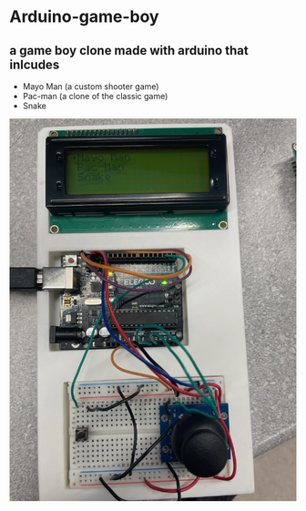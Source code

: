 # Arduino-game-boy
## a game boy clone made with arduino that inlcudes 
- Mayo Man (a custom shooter game)
- Pac-man (a clone of the classic game)
- Snake
  
![Screenshot of a Done project.](https://github.com/speedskater1610/Arduino-game-boy/blob/main/image.jpg)
